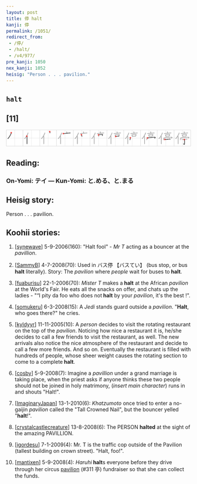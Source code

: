 ```yaml
---
layout: post
title: 停 halt
kanji: 停
permalink: /1051/
redirect_from:
 - /停/
 - /halt/
 - /v4/977/
pre_kanji: 1050
nex_kanji: 1052
heisig: "Person . . . pavilion."
---
```


## `halt`

## [11]

<div class="stroke"><img src="../images/E5819C.png" /></div>

## Reading:

### On-Yomi: テイ &mdash; Kun-Yomi: と.める、と.まる

## Heisig story:

Person . . . pavilion.

## Koohii stories:

1) [<a href="http://kanji.koohii.com/profile/synewave">synewave</a>] 5-9-2006(160): &quot;Halt fool&quot; - <em>Mr T</em> acting as a bouncer at the <em>pavillion</em>.

2) [<a href="http://kanji.koohii.com/profile/SammyB">SammyB</a>] 4-7-2008(70): Used in バス停 【バスてい】 (bus stop, or bus <strong>halt</strong> literally). Story: The <em>pavilion</em> where <em>people</em> wait for buses to<strong> halt</strong>.

3) [<a href="http://kanji.koohii.com/profile/fuaburisu">fuaburisu</a>] 22-1-2006(70): <em>Mister T</em> makes a<strong> halt</strong> at the African <em>pavilion</em> at the World&#039;s Fair. He eats all the snacks on offer, and chats up the ladies - &quot;“I pity da foo who does not<strong> halt</strong> by your <em>pavilion</em>, it&#039;s the best !&quot;.

4) [<a href="http://kanji.koohii.com/profile/somukeru">somukeru</a>] 6-3-2008(15): A <em>Jedi</em> stands guard outside a <em>pavilion</em>. &quot;<strong>Halt</strong>, who goes there?&quot; he cries.

5) [<a href="http://kanji.koohii.com/profile/kyldyyr">kyldyyr</a>] 11-11-2005(10): A <em>person</em> decides to visit the rotating restaurant on the top of the <em>pavilion</em>. Noticing how nice a restaurant it is, he/she decides to call a few friends to visit the restaurant, as well. The new arrivals also notice the nice atmosphere of the restaurant and decide to call a few more friends. And so on. Eventually the restaurant is filled with hundreds of people, whose sheer weight causes the rotating section to come to a complete<strong> halt</strong>.

6) [<a href="http://kanji.koohii.com/profile/cosby">cosby</a>] 5-9-2008(7): Imagine a <em>pavillion</em> under a grand marriage is taking place, when the priest asks if anyone thinks these two people should not be joined in holy matrimony, (<em>insert main character</em>) runs in and shouts &quot;Halt!&quot;.

7) [<a href="http://kanji.koohii.com/profile/ImaginaryJapan">ImaginaryJapan</a>] 13-1-2010(6): <em>Khatzumoto</em> once tried to enter a no-gaijin <em>pavilion</em> called the &quot;Tall Crowned Nail&quot;, but the bouncer yelled &quot;<strong>halt</strong>!&quot;.

8) [<a href="http://kanji.koohii.com/profile/crystalcastlecreature">crystalcastlecreature</a>] 13-8-2008(6): The PERSON <strong>halted</strong> at the sight of the amazing PAVILLION.

9) [<a href="http://kanji.koohii.com/profile/igordesu">igordesu</a>] 7-1-2009(4): Mr. T is the traffic cop outside of the Pavilion (tallest building on crown street). &quot;Halt, foo!&quot;.

10) [<a href="http://kanji.koohii.com/profile/mantixen">mantixen</a>] 5-9-2008(4): <em>Haruhi</em><strong> halt</strong>s everyone before they drive through her circus <a href="../311">pavilion</a> (#311 亭) fundraiser so that she can collect the funds.
